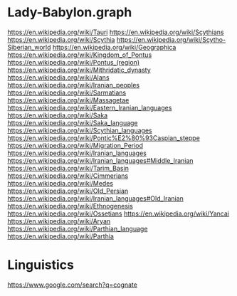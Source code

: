 # Lady-Babylon.graph
https://en.wikipedia.org/wiki/Tauri https://en.wikipedia.org/wiki/Scythians https://en.wikipedia.org/wiki/Scythia https://en.wikipedia.org/wiki/Scytho-Siberian_world https://en.wikipedia.org/wiki/Geographica https://en.wikipedia.org/wiki/Kingdom_of_Pontus https://en.wikipedia.org/wiki/Pontus_(region) https://en.wikipedia.org/wiki/Mithridatic_dynasty https://en.wikipedia.org/wiki/Alans https://en.wikipedia.org/wiki/Iranian_peoples https://en.wikipedia.org/wiki/Sarmatians https://en.wikipedia.org/wiki/Massagetae https://en.wikipedia.org/wiki/Eastern_Iranian_languages https://en.wikipedia.org/wiki/Saka https://en.wikipedia.org/wiki/Saka_language https://en.wikipedia.org/wiki/Scythian_languages https://en.wikipedia.org/wiki/Pontic%E2%80%93Caspian_steppe https://en.wikipedia.org/wiki/Migration_Period https://en.wikipedia.org/wiki/Iranian_languages https://en.wikipedia.org/wiki/Iranian_languages#Middle_Iranian https://en.wikipedia.org/wiki/Tarim_Basin https://en.wikipedia.org/wiki/Cimmerians https://en.wikipedia.org/wiki/Medes https://en.wikipedia.org/wiki/Old_Persian https://en.wikipedia.org/wiki/Iranian_languages#Old_Iranian https://en.wikipedia.org/wiki/Ethnogenesis https://en.wikipedia.org/wiki/Ossetians https://en.wikipedia.org/wiki/Yancai https://en.wikipedia.org/wiki/Aryan https://en.wikipedia.org/wiki/Parthian_language https://en.wikipedia.org/wiki/Parthia

# Linguistics
https://www.google.com/search?q=cognate
